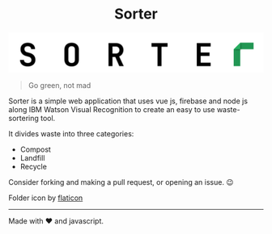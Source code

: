 <h1 align="center">Sorter</h1>

![sorterlogo](./assets/sorterimg.svg)

> Go green, not mad

Sorter is a simple web application that uses vue js, firebase and node js along IBM Watson Visual Recognition to create an easy to use waste-sortering tool. 

It divides waste into three categories: 
- Compost
- Landfill
- Recycle

Consider forking and making a pull request, or opening an issue. 😉

Folder icon by [flaticon](https://www.flaticon.com/authors/dinosoftlabs)

------

Made with ❤️ and javascript.